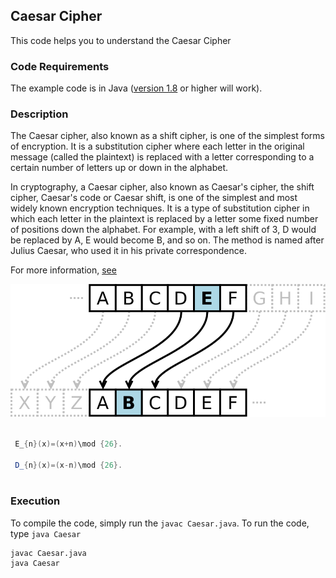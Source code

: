 ## Caesar Cipher
This code helps you to understand the Caesar Cipher


### Code Requirements
The example code is in Java ([version 1.8](https://java.com/en/download/) or higher will work). 

### Description
The Caesar cipher, also known as a shift cipher, is one of the simplest forms of encryption. It is a substitution cipher where each letter in the original message (called the plaintext) is replaced with a letter corresponding to a certain number of letters up or down in the alphabet. 

In cryptography, a Caesar cipher, also known as Caesar's cipher, the shift cipher, Caesar's code or Caesar shift, is one of the simplest and most widely known encryption techniques. It is a type of substitution cipher in which each letter in the plaintext is replaced by a letter some fixed number of positions down the alphabet. For example, with a left shift of 3, D would be replaced by A, E would become B, and so on. The method is named after Julius Caesar, who used it in his private correspondence.

For more information, [see](https://en.wikipedia.org/wiki/Caesar_cipher)

<img src="https://github.com/akshaybahadur21/CaesarCipher/blob/master/caesar.jpg">


```java

 E_{n}(x)=(x+n)\mod {26}.
 
 D_{n}(x)=(x-n)\mod {26}.
 
``` 

### Execution
To compile the code, simply run the `javac Caesar.java`.
To run the code, type `java Caesar`

```
javac Caesar.java
java Caesar
```
